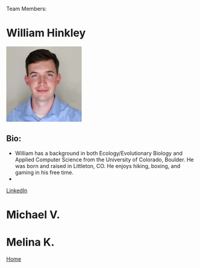 Team Members: 

# William Hinkley 
<img src = "images/will_profile_pic.jpg" alt = "Will Photo" style="width:200px;height:200px;">

## Bio: 
- William has a background in both Ecology/Evolutionary Biology and Applied Computer Science from the University of Colorado, Boulder. He was born and raised in Littleton, CO. He enjoys hiking, boxing, and gaming in his free time.
- 
<a href="https://www.linkedin.com/in/williamhinkley2/">LinkedIn</a>

# Michael V. 

# Melina K. 

<a href="https://wihi1131.github.io/Data-Mining-Project/">Home</a>
